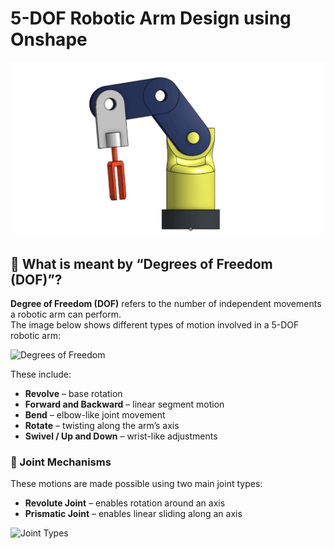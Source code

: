 # 5-DOF Robotic Arm Design using Onshape
![arm](arm.gif)

## 🧠 What is meant by “Degrees of Freedom (DOF)”?

**Degree of Freedom (DOF)** refers to the number of independent movements a robotic arm can perform.  
The image below shows different types of motion involved in a 5-DOF robotic arm:

![Degrees of Freedom](images/robot-interior.webp)

These include:

- **Revolve** – base rotation  
- **Forward and Backward** – linear segment motion  
- **Bend** – elbow-like joint movement  
- **Rotate** – twisting along the arm’s axis  
- **Swivel / Up and Down** – wrist-like adjustments


### 🔧 Joint Mechanisms

These motions are made possible using two main joint types:

- **Revolute Joint** – enables rotation around an axis  
- **Prismatic Joint** – enables linear sliding along an axis

![Joint Types](images/joints-diagram.png)
